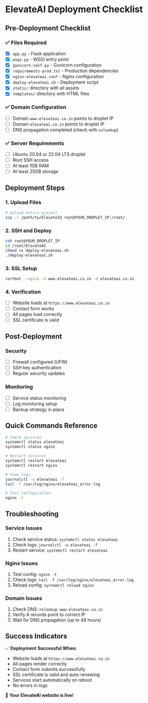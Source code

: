 # ElevateAI Deployment Checklist

## Pre-Deployment Checklist

### ✅ Files Required
- [x] `app.py` - Flask application
- [x] `wsgi.py` - WSGI entry point
- [x] `gunicorn.conf.py` - Gunicorn configuration
- [x] `requirements-prod.txt` - Production dependencies
- [x] `nginx-elevateai.conf` - Nginx configuration
- [x] `deploy-elevateai.sh` - Deployment script
- [x] `static/` directory with all assets
- [x] `templates/` directory with HTML files

### ✅ Domain Configuration
- [ ] Domain `www.elevateai.co.in` points to droplet IP
- [ ] Domain `elevateai.co.in` points to droplet IP
- [ ] DNS propagation completed (check with `nslookup`)

### ✅ Server Requirements
- [ ] Ubuntu 20.04 or 22.04 LTS droplet
- [ ] Root SSH access
- [ ] At least 1GB RAM
- [ ] At least 25GB storage

## Deployment Steps

### 1. Upload Files
```bash
# Upload entire project
scp -r /path/to/ElevateIQ root@YOUR_DROPLET_IP:/root/
```

### 2. SSH and Deploy
```bash
ssh root@YOUR_DROPLET_IP
cd /root/ElevateAI
chmod +x deploy-elevateai.sh
./deploy-elevateai.sh
```

### 3. SSL Setup
```bash
certbot --nginx -d www.elevateai.co.in -d elevateai.co.in
```

### 4. Verification
- [ ] Website loads at `https://www.elevateai.co.in`
- [ ] Contact form works
- [ ] All pages load correctly
- [ ] SSL certificate is valid

## Post-Deployment

### Security
- [ ] Firewall configured (UFW)
- [ ] SSH key authentication
- [ ] Regular security updates

### Monitoring
- [ ] Service status monitoring
- [ ] Log monitoring setup
- [ ] Backup strategy in place

## Quick Commands Reference

```bash
# Check services
systemctl status elevateai
systemctl status nginx

# Restart services
systemctl restart elevateai
systemctl restart nginx

# View logs
journalctl -u elevateai -f
tail -f /var/log/nginx/elevateai_error.log

# Test configuration
nginx -t
```

## Troubleshooting

### Service Issues
1. Check service status: `systemctl status elevateai`
2. Check logs: `journalctl -u elevateai -f`
3. Restart service: `systemctl restart elevateai`

### Nginx Issues
1. Test config: `nginx -t`
2. Check logs: `tail -f /var/log/nginx/elevateai_error.log`
3. Reload config: `systemctl reload nginx`

### Domain Issues
1. Check DNS: `nslookup www.elevateai.co.in`
2. Verify A records point to correct IP
3. Wait for DNS propagation (up to 48 hours)

## Success Indicators

✅ **Deployment Successful When:**
- Website loads at `https://www.elevateai.co.in`
- All pages render correctly
- Contact form submits successfully
- SSL certificate is valid and auto-renewing
- Services start automatically on reboot
- No errors in logs

🎉 **Your ElevateAI website is live!**
